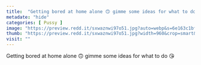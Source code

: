 ```yaml
---
title:  "Getting bored at home alone 🙃 gimme some ideas for what to do 😘"
metadate: "hide"
categories: [ Pussy ]
image: "https://preview.redd.it/sxwaznwi97o51.jpg?auto=webp&s=6e163c1bffbb1b6d9d5bf35f7a64bba63d9edbec"
thumb: "https://preview.redd.it/sxwaznwi97o51.jpg?width=960&crop=smart&auto=webp&s=de86176b634b2c18f95bdcf33ac6da9f48083085"
visit: ""
---
```

Getting bored at home alone 🙃 gimme some ideas for what to do 😘
